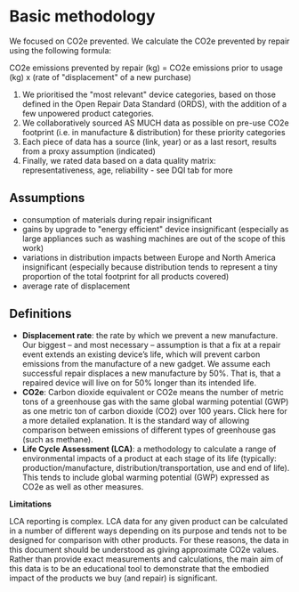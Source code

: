 # Basic methodology 		

We focused on CO2e prevented. We calculate the CO2e prevented by repair using the following formula: 		
			
CO2e emissions prevented by repair (kg) = CO2e emissions prior to usage (kg) x (rate of "displacement" of a new purchase) 		
			
1. We prioritised the "most relevant" device categories, based on those defined in the Open Repair Data Standard (ORDS), with the addition of a few unpowered product categories. 		
2. We collaboratively sourced AS MUCH data as possible on pre-use CO2e footprint (i.e. in manufacture & distribution) for these priority categories 		
3. Each piece of data has a source (link, year) or as a last resort, results from a proxy assumption (indicated) 		
4. Finally, we rated data based on a data quality matrix: representativeness, age, reliability - see DQI tab for more 		
			
## Assumptions

- consumption of materials during repair insignificant 		
- gains by upgrade to "energy efficient" device insignificant (especially as large appliances such as washing machines are out of the scope of this work) 		
- variations in distribution impacts between Europe and North America insignificant (especially because distribution tends to represent a tiny proportion of the total footprint for all products covered) 		
- average rate of displacement 		
			
## Definitions
	
- **Displacement rate**: the rate by which we prevent a new manufacture. Our biggest – and most necessary – assumption is that a fix at a repair event extends an existing device’s life, which will prevent carbon emissions from the manufacture of a new gadget. We assume each successful repair displaces a new manufacture by 50%. That is, that a repaired device will live on for 50% longer than its intended life. 		
- **CO2e**: Carbon dioxide equivalent or CO2e means the number of metric tons of a greenhouse gas with the same global warming potential (GWP) as one metric ton of carbon dioxide (CO2) over 100 years. Click here for a more detailed explanation. It is the standard way of allowing comparison between emissions of different types of greenhouse gas (such as methane). 		
- **Life Cycle Assessment (LCA)**: a methodology to calculate a range of environmental impacts of a product at each stage of its life (typically: production/manufacture, distribution/transportation, use and end of life). This tends to include global warming potential (GWP) expressed as CO2e as well as other measures. 		
			
**Limitations**

LCA reporting is complex. LCA data for any given product can be calculated in a number of different ways depending on its purpose and tends not to be designed for comparison with other products. For these reasons, the data in this document should be understood as giving approximate CO2e values. Rather than provide exact measurements and calculations, the main aim of this data is to be an educational tool to demonstrate that the embodied impact of the products we buy (and repair) is significant. 		
